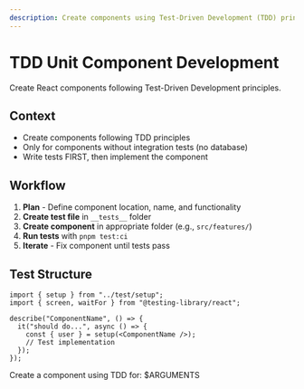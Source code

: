 ```yaml
---
description: Create components using Test-Driven Development (TDD) principles
---
```


# TDD Unit Component Development

Create React components following Test-Driven Development principles.

## Context
- Create components following TDD principles
- Only for components without integration tests (no database)
- Write tests FIRST, then implement the component

## Workflow
1. **Plan** - Define component location, name, and functionality
2. **Create test file** in `__tests__` folder
3. **Create component** in appropriate folder (e.g., `src/features/`)
4. **Run tests** with `pnpm test:ci`
5. **Iterate** - Fix component until tests pass

## Test Structure
```tsx
import { setup } from "../test/setup";
import { screen, waitFor } from "@testing-library/react";

describe("ComponentName", () => {
  it("should do...", async () => {
    const { user } = setup(<ComponentName />);
    // Test implementation
  });
});
```

Create a component using TDD for: $ARGUMENTS